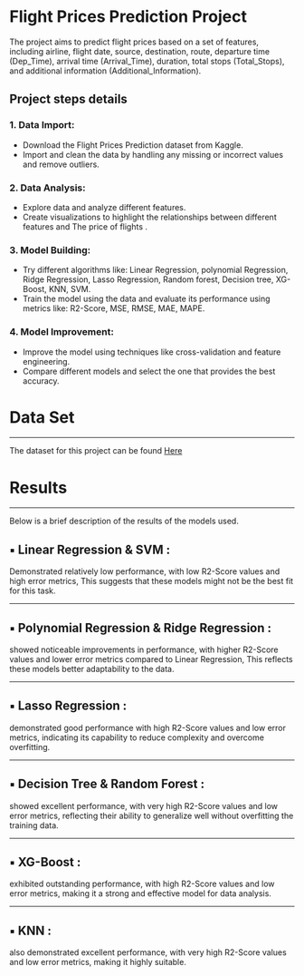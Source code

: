# **Flight Prices Prediction Project**
The project aims to predict flight prices based on a set of features, including airline, flight date, source, destination, route, departure time (Dep_Time), arrival time (Arrival_Time), duration, total stops (Total_Stops), and additional information (Additional_Information).

## Project steps details 
### 1. Data Import:
+ Download the Flight Prices Prediction dataset from Kaggle.
+ Import and clean the data by handling any missing or incorrect values and remove outliers. 

### 2. Data Analysis:
* Explore data and analyze different features.
* Create visualizations to highlight the relationships between different features and The price of flights .

### 3. Model Building:
* Try different algorithms like: Linear Regression, polynomial Regression, Ridge Regression, Lasso Regression, Random forest, Decision tree, XG-Boost, KNN, SVM.   
* Train the model using the data and evaluate its performance using metrics like: R2-Score, MSE, RMSE, MAE, MAPE.
 
### 4. Model Improvement:
* Improve the model using techniques like cross-validation and feature engineering.
* Compare different models and select the one that provides the best accuracy.

# Data Set 
__________________________________________________________
The dataset for this project can be found [Here](https://www.kaggle.com/datasets/muhammadbinimran/flight-price-prediction/data)

# Results 
___________________________________________________________
Below is a brief description of the results of the models used. 

## ▪ Linear Regression & SVM :
Demonstrated relatively low performance, with low R2-Score values ​​and high error metrics, This suggests that these models might not be the best fit for this task.
______________________________________________________________
## ▪ Polynomial Regression & Ridge Regression :
showed noticeable improvements in performance, with higher R2-Score values and lower error metrics compared to Linear Regression, This reflects these models better adaptability to the data.
___________________________________________________________________
## ▪ Lasso Regression :
demonstrated good performance with high R2-Score values and low error metrics, indicating its capability to reduce complexity and overcome overfitting.
____________________________________________________________________
## ▪ Decision Tree & Random Forest :  
showed excellent performance, with very high R2-Score values and low error metrics, reflecting their ability to generalize well without overfitting the training data.
______________________________________________________________________
## ▪ XG-Boost :
exhibited outstanding performance, with high R2-Score values and low error metrics, making it a strong and effective model for data analysis.
____________________________________________________________________________
## ▪ KNN :
also demonstrated excellent performance, with very high R2-Score values and low error metrics, making it highly suitable.


